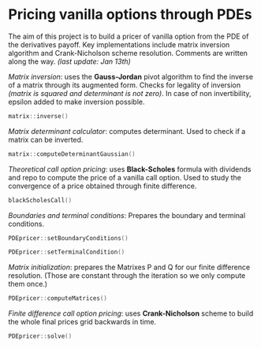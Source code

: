 # Pricing vanilla options through PDEs

The aim of this project is to build a pricer of vanilla option from the PDE of the derivatives payoff. Key implementations include matrix inversion algorithm and Crank-Nicholson scheme resolution. Comments are written along the way. *(last update: Jan 13th)*


*Matrix inversion*: uses the **Gauss-Jordan** pivot algorithm to find the inverse of a matrix through its augmented form. Checks for legality of inversion *(matrix is squared and determinant is not zero)*. In case of non invertibility, epsilon added to make inversion possible.

```cpp
matrix::inverse()
```

*Matrix determinant calculator*: computes determinant. Used to check if a matrix can be inverted.

```cpp
matrix::computeDeterminantGaussian()
```

*Theoretical call option pricing*: uses **Black-Scholes** formula with dividends and repo to compute the price of a vanilla call option. Used to study the convergence of a price obtained through finite difference.

```cpp
blackScholesCall()
```

*Boundaries and terminal conditions*: Prepares the boundary and terminal conditions.

```cpp
PDEpricer::setBoundaryConditions()
```

```cpp
PDEpricer::setTerminalCondition()
```

*Matrix initialization*: prepares the Matrixes P and Q for our finite difference resolution. (Those are constant through the iteration so we only compute them once.)

```cpp
PDEpricer::computeMatrices()
```

*Finite difference call option pricing*: uses **Crank-Nicholson** scheme to build the whole final prices grid backwards in time.

```cpp
PDEpricer::solve()
```

